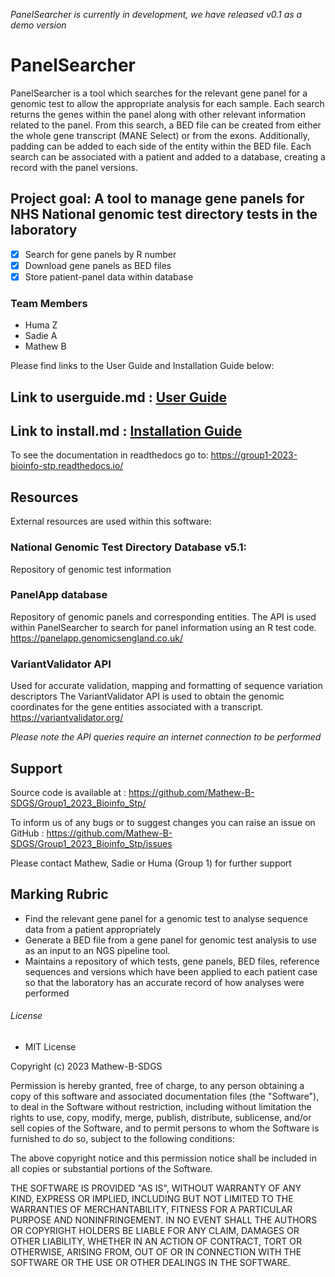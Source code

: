 *PanelSearcher is currently in development, we have released v0.1 as a demo version*
# PanelSearcher

PanelSearcher is a tool which searches for the relevant gene panel for a genomic test to allow the appropriate analysis for each sample.
Each search returns the genes within the panel along with other relevant information related to the panel. From this search, a BED file 
can be created from either the whole gene transcript (MANE Select) or from the exons. Additionally, padding can be added to each side of
the entity within the BED file. Each search can be associated with a patient and added to a database, creating a record with the panel
versions.

## Project goal: A tool to manage gene panels for NHS National genomic test directory tests in the laboratory
- [x] Search for gene panels by R number 
- [x] Download gene panels as BED files
- [x] Store patient-panel data within database

### Team Members
- Huma Z
- Sadie A
- Mathew B

Please find links to the User Guide and Installation Guide below:
## Link to userguide.md :  [User Guide](/USERGUIDE.md)
## Link to install.md : [Installation Guide](/INSTALL.md)

To see the documentation in readthedocs go to: https://group1-2023-bioinfo-stp.readthedocs.io/

## Resources

External resources are used within this software:

### National Genomic Test Directory Database v5.1:
Repository of genomic test information

### PanelApp database
Repository of genomic panels and corresponding entities.
The API is used within PanelSearcher to search for panel information
using an R test code.
https://panelapp.genomicsengland.co.uk/ 

### VariantValidator API
Used for accurate validation, mapping and formatting of sequence variation descriptors
The VariantValidator API is used to obtain the genomic coordinates for the gene entities
associated with a transcript.
https://variantvalidator.org/

*Please note the API queries require an internet connection to be performed*

## Support
Source code is available at : https://github.com/Mathew-B-SDGS/Group1_2023_Bioinfo_Stp/ 

To inform us of any bugs or to suggest changes you can raise an issue on GitHub : https://github.com/Mathew-B-SDGS/Group1_2023_Bioinfo_Stp/issues 

Please contact Mathew, Sadie or Huma (Group 1) for further support

## Marking Rubric

- Find the relevant gene panel for a genomic test to analyse sequence data from a patient appropriately
- Generate a BED file from a gene panel for genomic test analysis to use as an input to an NGS pipeline tool.
- Maintains a repository of which tests, gene panels, BED files, reference sequences and versions which have been applied to each patient case so that the laboratory has an accurate record of how analyses were performed

###### License 

- MIT License

Copyright (c) 2023 Mathew-B-SDGS

Permission is hereby granted, free of charge, to any person obtaining a copy
of this software and associated documentation files (the "Software"), to deal
in the Software without restriction, including without limitation the rights
to use, copy, modify, merge, publish, distribute, sublicense, and/or sell
copies of the Software, and to permit persons to whom the Software is
furnished to do so, subject to the following conditions:

The above copyright notice and this permission notice shall be included in all
copies or substantial portions of the Software.

THE SOFTWARE IS PROVIDED "AS IS", WITHOUT WARRANTY OF ANY KIND, EXPRESS OR
IMPLIED, INCLUDING BUT NOT LIMITED TO THE WARRANTIES OF MERCHANTABILITY,
FITNESS FOR A PARTICULAR PURPOSE AND NONINFRINGEMENT. IN NO EVENT SHALL THE
AUTHORS OR COPYRIGHT HOLDERS BE LIABLE FOR ANY CLAIM, DAMAGES OR OTHER
LIABILITY, WHETHER IN AN ACTION OF CONTRACT, TORT OR OTHERWISE, ARISING FROM,
OUT OF OR IN CONNECTION WITH THE SOFTWARE OR THE USE OR OTHER DEALINGS IN THE
SOFTWARE.
